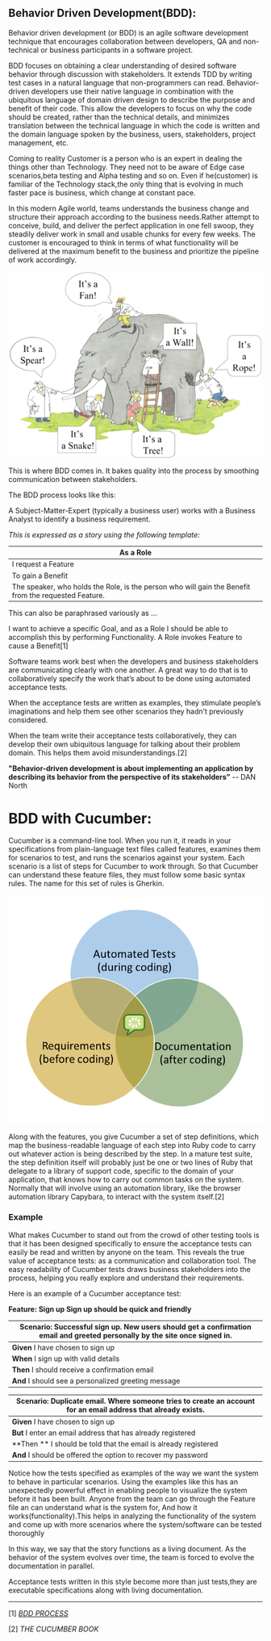
## Behavior Driven Development(BDD):

   Behavior driven development (or BDD) is an agile software development technique that encourages collaboration between developers, QA and non-technical or business participants in a software project.

   BDD focuses on obtaining a clear understanding of desired software behavior through discussion with stakeholders. It extends TDD by writing test cases in a natural language that non-programmers can read. Behavior-driven developers use their native language in combination with the ubiquitous language of domain driven design to describe the purpose and benefit of their code. This allow the developers to focus on why the code should be created, rather than the technical details, and minimizes translation between the technical language in which the code is written and the domain language spoken by the business, users, stakeholders, project management, etc.
     
   Coming to reality Customer is a person who is an expert in dealing the things other than Technology. They need not to be aware of Edge case scenarios,beta testing and Alpha testing and so on. Even if he(customer) is familiar of the Technology stack,the only thing that is evolving in much faster pace is business, which change at constant pace.
     
   In this modern Agile world, teams understands the business change and structure their approach according to the business needs.Rather attempt to conceive, build, and deliver the perfect application in one fell swoop, they steadily deliver work in small and usable chunks for every few weeks.  The customer is encouraged to think in terms of what functionality will be delivered at the maximum benefit to the business and prioritize the pipeline of work accordingly.
     
  ![misconception between the team](images/problems.png)

   This is where BDD comes in.  It bakes quality into the process by smoothing communication between stakeholders.  
  
  The BDD process looks like this:

  A Subject-Matter-Expert (typically a business user) works with a Business Analyst to identify a business requirement. 
  
  *This is expressed as a story using the following template:*

|As a Role
|-
|I request a Feature
|To gain a Benefit
|The speaker, who holds the Role, is the person who will gain the Benefit from the requested Feature.

This can also be paraphrased variously as ...

I want to achieve a specific Goal, and as a Role I should be able to accomplish this by performing Functionality.
A Role invokes Feature to cause a Benefit[1]

Software teams work best when the developers and business stakeholders
are communicating clearly with one another. A great way to do that is to
collaboratively specify the work that’s about to be done using automated
acceptance tests.

When the acceptance tests are written as examples, they stimulate people’s
imaginations and help them see other scenarios they hadn’t previously
considered.

When the team write their acceptance tests collaboratively, they can develop
their own ubiquitous language for talking about their problem domain. This
helps them avoid misunderstandings.[2]
   
   
   **"Behavior-driven development is about implementing an application by describing its behavior from the perspective of its stakeholders”** -- DAN North


# BDD with Cucumber:
     
   Cucumber is a command-line tool. When you run it, it reads in your specifications from plain-language text files called features, examines them for scenarios to test, and runs the scenarios against your system. Each scenario is a list of steps for Cucumber to work through. So that Cucumber can understand these feature files, they must follow some basic syntax rules. The name for this set of rules is Gherkin.
     
 ![Cucumber_role](images/cucumber_core.png)
   
Along with the features, you give Cucumber a set of step definitions, which
map the business-readable language of each step into Ruby code to carry out
whatever action is being described by the step. In a mature test suite, the
step definition itself will probably just be one or two lines of Ruby that delegate to a library of support code, specific to the domain of your application, that knows how to carry out common tasks on the system. Normally that will involve using an automation library, like the browser automation library Capybara, to interact with the system itself.[2]
    

### Example
   What makes Cucumber to stand out from the crowd of other testing tools is that it has been designed specifically to ensure the acceptance tests can easily be read and written by anyone on the team. This reveals the true value of acceptance tests: as a communication and collaboration tool. The easy readability of Cucumber tests draws business stakeholders into the process, helping you really explore and understand their requirements.
   
   Here is an example of a Cucumber acceptance test:
   
**Feature: Sign up Sign up should be quick and friendly**


|**Scenario**: Successful sign up.  New users should get a confirmation email and greeted personally by the site once signed in.
| -- |
|**Given** I have chosen to sign up
|**When** I sign up with valid details
|**Then** I should receive a confirmation email
|**And** I should see a personalized greeting message


|**Scenario**: Duplicate email. Where someone tries to create an account for an email address that already exists.
| -- |
|**Given** I have chosen to sign up
|**But** I enter an email address that has already registered
|**Then ** I should be told that the email is already registered
|**And** I should be offered the option to recover my password

   Notice how the tests specified as examples of the way we want the system to behave in particular scenarios. Using the examples like this has an unexpectedly powerful effect in enabling people to visualize the system before it has been built. Anyone from the team can go through the Feature file an can understand what is the system for, And how it works(functionality).This helps in analyzing the functionality of the system and come up with more scenarios where the system/software can be tested thoroughly
      
   In this way, we say that the story functions as a living document.  As the behavior of the system evolves over time, the team is forced to evolve the documentation in parallel.
   
  Acceptance tests written in this style become more than just tests,they are executable specifications along with living documentation.
  
  

---

[1] [*BDD PROCESS*](http://behaviourdriven.org/BDDProcess)

[2] *THE CUCUMBER BOOK*